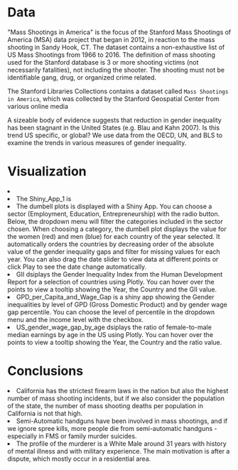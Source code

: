 # Data

"Mass Shootings in America" is the focus of the Stanford Mass Shootings of America (MSA) data project that began in 2012, in reaction to the mass shooting in Sandy Hook, CT. The dataset contains a non-exhaustive list of US Mass Shootings from 1966 to 2016. The definition of mass shooting used for the Stanford database is 3 or more shooting victims (not necessarily fatalities), not including the shooter. The shooting must not be identifiable gang, drug, or organized crime related.

The Stanford Libraries Collections contains a dataset called `Mass Shootings in America`, which was collected by the Stanford Geospatial Center from various online media

A sizeable body of evidence suggests that reduction in gender inequality has been stagnant in the United States (e.g. Blau and Kahn 2007). Is this trend US specific, or global? We use data from the OECD, UN, and BLS to examine the trends in various measures of gender inequality.

# Visualization

<li> </li>
<li> The Shiny_App_1 is  </li>

<li>The dumbell plots is displayed with a Shiny App. You can choose a sector (Employment, Education, Entrepreneurship) with the radio button. Below, the dropdown menu will filter the categories included in the sector chosen. When choosing a category, the dumbell plot displays the value for the women (red) and men (blue) for each country of the year selected. It automatically orders the countries by decreasing order of the absolute value of the gender inequality gaps and filter for missing values for each year. You can also drag the date slider to view data at different points or click Play to see the date change automatically.</li>

<li>GII dsiplays the Gender Inequality Index from the Human Development Report for a selection of countries using Plotly. You can hover over the points to view a tooltip showing the Year, the Country and the GII value. </li>

<li>GPD_per_Capita_and_Wage_Gap is a shiny app showing the Gender inequalities by level of GPD (Gross Domestic Product) and by gender wage gap percentile. You can choose the level of percentile in the dropdown menu and the income level with the checkbox.</li>

<li>US_gender_wage_gap_by_age dsiplays the ratio of female-to-male median earnings by age in the US using Plotly. You can hover over the points to view a tooltip showing the Year, the Country and the ratio value. </li>


# Conclusions

<li> California has the strictest firearm laws in the nation but also the highest number of mass shooting incidents, but if we also consider the population of the state, the number of mass shooting deaths per population in California is not that high. </li>

<li> Semi-Automatic handguns have been involved in mass shootings, and if we ignore spree kills, more people die from semi-automatic handguns - especially in FMS or family murder suicides. </li>

<li> The profile of the murderer is a White Male around 31 years with history of mental illness and with military experience. The main motivation is after a dispute, which mostly occur in a residential area. </li>

